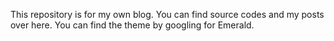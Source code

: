 This repository is for my own blog. You can find source codes and my posts over here. You can find the theme by googling for Emerald.
